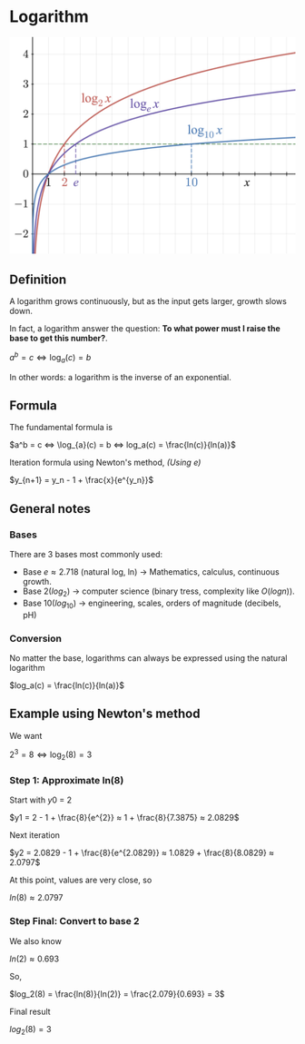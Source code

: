 # Logarithm

![basic log](public/base_log.png)

## Definition

A logarithm grows continuously, but as the input gets larger, growth slows down.

In fact, a logarithm answer the question: **To what power must I raise the base to get this number?**.

$a^b = c ⇔ \log_{a}(c) = b$

In other words: a logarithm is the inverse of an exponential.

## Formula

The fundamental formula is

$a^b = c ⇔ \log_{a}(c) = b ⇔ log_a(c) = \frac{ln(c)}{ln(a)}$

Iteration formula using Newton's method, _(Using $e$)_

$y_{n+1} = y_n - 1 + \frac{x}{e^{y_n}}$

## General notes

### Bases

There are 3 bases most commonly used:

- Base $e ≈ 2.718$ (natural log, ln) → Mathematics, calculus, continuous growth.
- Base 2($log_2$) → computer science (binary tress, complexity like $O(logn)$).
- Base 10($log_10$) → engineering, scales, orders of magnitude (decibels, pH)

### Conversion

No matter the base, logarithms can always be expressed using the natural logarithm

$log_a(c) = \frac{ln(c)}{ln(a)}$

## Example using Newton's method

We want

$2^3 = 8 ⇔ \log_{2}(8) = 3$

### Step 1: Approximate ln(8)

Start with $y0$ = 2

$y1 = 2 - 1 + \frac{8}{e^{2}} ≈ 1 + \frac{8}{7.3875} ≈ 2.0829$

Next iteration 

$y2 = 2.0829 - 1 + \frac{8}{e^{2.0829}} ≈ 1.0829 + \frac{8}{8.0829} ≈ 2.0797$

At this point, values are very close, so

$ln(8) ≈ 2.0797$

### Step Final: Convert to base 2

We also know 

$ln(2) ≈ 0.693$

So,

$log_2(8) = \frac{ln(8)}{ln(2)} = \frac{2.079}{0.693} = 3$

Final result 

$log_2(8) = 3$
